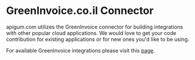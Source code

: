 # GreenInvoice.co.il Connector

apigum.com utilizes the GreenInvoice connector for building integrations with other popular cloud applications. We would love to get your code contribution for existing applications or for new ones you'd like to be using.

 For available GreenInvoice integrations please visit this [page](https://www.apigum.com/apps/greeninvoice).


 